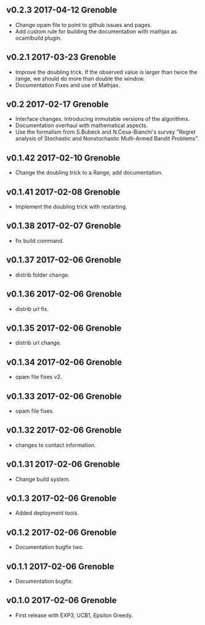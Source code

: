 v0.2.3 2017-04-12 Grenoble
--------------------------

* Change opam file to point to github issues and pages.
* Add custom rule for building the documentation with mathjax
as ocamlbuild plugin.

v0.2.1 2017-03-23 Grenoble
--------------------------

* Improve the doubling trick. If the observed value is larger than twice
  the range, we should do more than double the window.
* Documentation Fixes and use of Mathjax.

v0.2 2017-02-17 Grenoble
--------------------------

* Interface changes. Introducing immutable versions of the algorithms.
* Documentation overhaul with mathematical aspects.
* Use the formalism from S.Bubeck and N.Cesa-Bianchi's survey
  "Regret analysis of Stochastic and Nonstochastic Multi-Armed
  Bandit Problems".

v0.1.42 2017-02-10 Grenoble
--------------------------

* Change the doubling trick to a Range, add documentation.

v0.1.41 2017-02-08 Grenoble
--------------------------

* Implement the doubling trick with restarting.

v0.1.38 2017-02-07 Grenoble
--------------------------

* fix build command.

v0.1.37 2017-02-06 Grenoble
--------------------------

* distrib folder change.

v0.1.36 2017-02-06 Grenoble
--------------------------

* distrib url fix.

v0.1.35 2017-02-06 Grenoble
--------------------------

* distrib url change.

v0.1.34 2017-02-06 Grenoble
--------------------------

* opam file fixes v2.

v0.1.33 2017-02-06 Grenoble
--------------------------

* opam file fixes.

v0.1.32 2017-02-06 Grenoble
--------------------------

* changes to contact information.

v0.1.31 2017-02-06 Grenoble
--------------------------

* Change build system.

v0.1.3 2017-02-06 Grenoble
--------------------------

* Added deployment tools.

v0.1.2 2017-02-06 Grenoble
--------------------------

* Documentation bugfix two.

v0.1.1 2017-02-06 Grenoble
--------------------------

* Documentation bugfix.

v0.1.0 2017-02-06 Grenoble
--------------------------

* First release with EXP3, UCB1, Epsilon Greedy.
